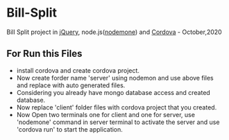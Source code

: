# Bill-Split
Bill Split project in [jQuery](https://jquerymobile.com/), node.js([nodemone](https://www.npmjs.com/package/nodemon)) and [Cordova](https://cordova.apache.org/) - October,2020

## For Run this Files

- install cordova and create cordova project.<br />
- Now create forder name 'server' using nodemon and use above files and replace with auto generated files.<br />
- Considering you already have mongo database access and created database.<br/>
- Now replace 'client' folder files with cordova project that you created.<br/>
- Now Open two terminals one for client and one for server, use 'nodemone' command in server terminal to activate the server and 
use 'cordova run' to start the application.
